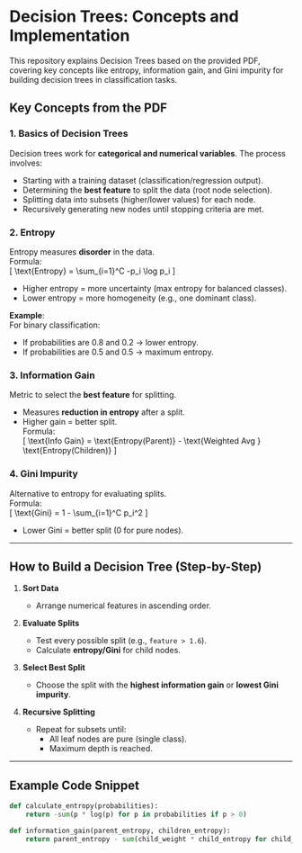 # Decision Trees: Concepts and Implementation

This repository explains Decision Trees based on the provided PDF, covering key concepts like entropy, information gain, and Gini impurity for building decision trees in classification tasks.

## Key Concepts from the PDF

### 1. Basics of Decision Trees
Decision trees work for **categorical and numerical variables**. The process involves:
- Starting with a training dataset (classification/regression output).
- Determining the **best feature** to split the data (root node selection).
- Splitting data into subsets (higher/lower values) for each node.
- Recursively generating new nodes until stopping criteria are met.

### 2. Entropy
Entropy measures **disorder** in the data.  
Formula:  
\[ \text{Entropy} = \sum_{i=1}^C -p_i \log p_i \]  
- Higher entropy = more uncertainty (max entropy for balanced classes).  
- Lower entropy = more homogeneity (e.g., one dominant class).  

**Example**:  
For binary classification:  
- If probabilities are 0.8 and 0.2 → lower entropy.  
- If probabilities are 0.5 and 0.5 → maximum entropy.  

### 3. Information Gain
Metric to select the **best feature** for splitting.  
- Measures **reduction in entropy** after a split.  
- Higher gain = better split.  
Formula:  
\[ \text{Info Gain} = \text{Entropy(Parent)} - \text{Weighted Avg } \text{Entropy(Children)} \]  

### 4. Gini Impurity
Alternative to entropy for evaluating splits.  
Formula:  
\[ \text{Gini} = 1 - \sum_{i=1}^C p_i^2 \]  
- Lower Gini = better split (0 for pure nodes).  

---

## How to Build a Decision Tree (Step-by-Step)

1. **Sort Data**  
   - Arrange numerical features in ascending order.  

2. **Evaluate Splits**  
   - Test every possible split (e.g., `feature > 1.6`).  
   - Calculate **entropy/Gini** for child nodes.  

3. **Select Best Split**  
   - Choose the split with the **highest information gain** or **lowest Gini impurity**.  

4. **Recursive Splitting**  
   - Repeat for subsets until:  
     - All leaf nodes are pure (single class).  
     - Maximum depth is reached.  

---

## Example Code Snippet
```python
def calculate_entropy(probabilities):
    return -sum(p * log(p) for p in probabilities if p > 0)

def information_gain(parent_entropy, children_entropy):
    return parent_entropy - sum(child_weight * child_entropy for child_weight, child_entropy in children_entropy)
